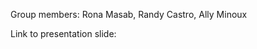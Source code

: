 Group members: Rona Masab, Randy Castro, Ally Minoux






















Link to presentation slide:
